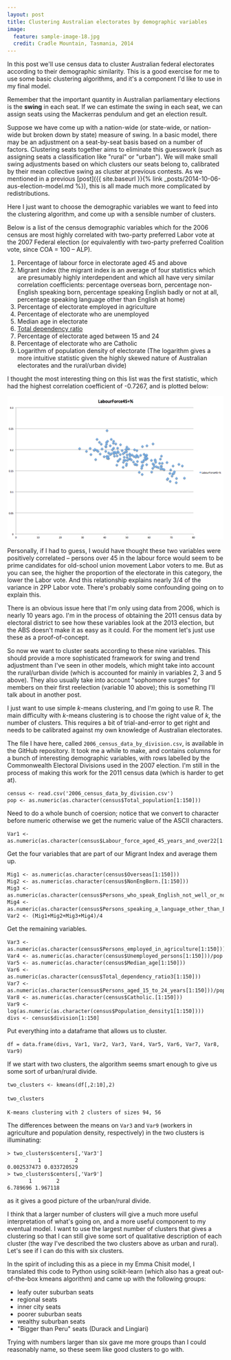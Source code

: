 ```yaml
---
layout: post
title: Clustering Australian electorates by demographic variables
image:
  feature: sample-image-18.jpg
  credit: Cradle Mountain, Tasmania, 2014
---
```


In this post we'll use census data to cluster Australian federal electorates according to their demographic similarity. This is a good exercise for me to use some basic clustering algorithms, and it's a component I'd like to use in my final model. 

Remember that the important quantity in Australian parliamentary elections is the **swing** in each seat. If we can estimate the swing in each seat, we can assign seats using the Mackerras pendulum and get an election result. 

Suppose we have come up with a nation-wide (or state-wide, or nation-wide but broken down by state) measure of swing. In a basic model, there may be an adjustment on a seat-by-seat basis based on a number of factors. Clustering seats together aims to eliminate this guesswork (such as assigning seats a classification like "rural" or "urban"). We will make small swing adjustments based on which clusters our seats belong to, calibrated by their mean collective swing as cluster at previous contests. As we mentioned in a previous [post]({{ site.baseurl }}{% link _posts/2014-10-06-aus-election-model.md %}), this is all made much more complicated by redistributions. 

Here I just want to choose the demographic variables we want to feed into the clustering algorithm, and come up with a sensible number of clusters. 

Below is a list of the census demographic variables which for the 2006 census are most highly correlated with two-party preferred Labor vote at the 2007 Federal election (or equivalently with two-party preferred Coalition vote, since COA = 100 – ALP). 

1. Percentage of labour force in electorate aged 45 and above
2. Migrant index (the migrant index is an average of four statistics which are presumably highly interdependent and which all have very similar correlation coefficients: percentage overseas born, percentage non-English speaking born, percentage speaking English badly or not at all, percentage speaking language other than English at home)
3. Percentage of electorate employed in agriculture
4. Percentage of electorate who are unemployed
5. Median age in electorate
6. [Total dependency ratio](http://en.wikipedia.org/wiki/Dependency_ratio)
7. Percentage of electorate aged between 15 and 24
8. Percentage of electorate who are Catholic
9. Logarithm of population density of electorate (The logarithm gives a more intuitive statistic given the highly skewed nature of Australian electorates and the rural/urban divide)

I thought the most interesting thing on this list was the first statistic, which had the highest correlation coefficient of -0.7267, and is plotted below:

![Labour force and Labor vote](https://github.com/clintonboys/clintonboys.github.io/blob/master/_posts/labour.png?raw=true)

Personally, if I had to guess, I would have thought these two variables were positively correlated – persons over 45 in the labour force would seem to be prime candidates for old-school union movement Labor voters to me. But as you can see, the higher the proportion of the electorate in this category, the lower the Labor vote. And this relationship explains nearly 3/4 of the variance in 2PP Labor vote. There's probably some confounding going on to explain this. 

There is an obvious issue here that I'm only using data from 2006, which is nearly 10 years ago. I'm in the process of obtaining the 2011 census data by electoral district to see how these variables look at the 2013 election, but the ABS doesn't make it as easy as it could. For the moment let's just use these as a proof-of-concept. 

So now we want to cluster seats according to these nine variables. This should provide a more sophisticated framework for swing and trend adjustment than I've seen in other models, which might take into account the rural/urban divide (which is accounted for mainly in variables 2, 3 and 5 above). They also usually take into account "sophomore surges" for members on their first reelection (variable 10 above); this is something I'll talk about in another post. 

I just want to use simple *k*-means clustering, and I'm going to use R. The main difficulty with *k*-means clustering is to choose the right value of *k*, the number of clusters. This requires a bit of trial-and-error to get right and needs to be calibrated against my own knowledge of Australian electorates.

The file I have here, called `2006_census_data_by_division.csv`, is available in the GitHub repository. It took me a while to make, and contains columns for a bunch of interesting demographic variables, with rows labelled by the Commonwealth Electoral Divisions used in the 2007 election. I'm still in the process of making this work for the 2011 census data (which is harder to get at). 

    census <- read.csv('2006_census_data_by_division.csv')
    pop <- as.numeric(as.character(census$Total_population[1:150]))

Need to do a whole bunch of coersion; notice that we convert to character before numeric otherwise we get the numeric value of the ASCII characters. 

    Var1 <- as.numeric(as.character(census$Labour_force_aged_45_years_and_over22[1:150]))/pop

Get the four variables that are part of our Migrant Index and average them up. 

    Mig1 <- as.numeric(as.character(census$Overseas[1:150]))
    Mig2 <- as.numeric(as.character(census$NonEngBorn.[1:150]))
    Mig3 <- as.numeric(as.character(census$Persons_who_speak_English_not_well_or_not_at_all[1:150]))/pop
    Mig4 <- as.numeric(as.character(census$Persons_speaking_a_language_other_than_English_at_home[1:150]))/pop
    Var2 <- (Mig1+Mig2+Mig3+Mig4)/4

Get the remaining variables. 

    Var3 <- as.numeric(as.character(census$Persons_employed_in_agriculture[1:150]))/pop
    Var4 <- as.numeric(as.character(census$Unemployed_persons[1:150]))/pop
    Var5 <- as.numeric(as.character(census$Median_age[1:150]))
    Var6 <- as.numeric(as.character(census$Total_dependency_ratio3[1:150]))
    Var7 <- as.numeric(as.character(census$Persons_aged_15_to_24_years[1:150]))/pop
    Var8 <- as.numeric(as.character(census$Catholic.[1:150]))
    Var9 <- log(as.numeric(as.character(census$Population_density1[1:150])))
    divs <- census$division[1:150]

Put everything into a dataframe that allows us to cluster. 

    df = data.frame(divs, Var1, Var2, Var3, Var4, Var5, Var6, Var7, Var8, Var9)
  
If we start with two clusters, the algorithm seems smart enough to give us some sort of urban/rural divide. 

    two_clusters <- kmeans(df[,2:10],2)

    two_clusters

    K-means clustering with 2 clusters of sizes 94, 56

The differences between the means on `Var3`  and `Var9` (workers in agriculture and population density, respectively) in the two clusters is illuminating:

    > two_clusters$centers[,'Var3']
              1           2 
    0.002537473 0.033720529 
    > two_clusters$centers[,'Var9']
           1        2 
    6.789696 1.967118 

as it gives a good picture of the urban/rural divide.

I think that a larger number of clusters will give a much more useful interpretation of what's going on, and a more useful component to my eventual model. I want to use the largest number of clusters that gives a clustering so that I can still give some sort of qualitative description of each cluster (the way I've described the two clusters above as urban and rural). Let's see if I can do this with six clusters. 

In the spirit of including this as a piece in my Emma Chisit model, I translated this code to Python using scikit-learn (which also has a great out-of-the-box kmeans algorithm) and came up with the following groups:

- leafy outer suburban seats
- regional seats
- inner city seats
- poorer suburban seats
- wealthy suburban seats
- "Bigger than Peru" seats (Durack and Lingiari)

Trying with numbers larger than six gave me more groups than I could reasonably name, so these seem like good clusters to go with. 
